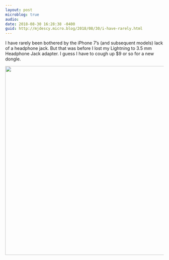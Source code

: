 ```yaml
---
layout: post
microblog: true
audio: 
date: 2018-08-30 16:28:38 -0400
guid: http://mjdescy.micro.blog/2018/08/30/i-have-rarely.html
---
```

I have rarely been bothered by the iPhone 7’s (and subsequent models) lack of a headphone jack. But that was before I lost my Lightning to 3.5 mm Headphone Jack adapter. I guess I have to cough up $9 or so for a new dongle.

<img src="http://micro.mjdescy.me/uploads/2018/747bd95116.jpg" width="600" height="600" />
